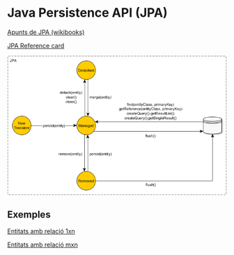 # Java Persistence API (JPA)

[Apunts de JPA (wikibooks)](/damm06/assets/2.2/java_persistence-wikibooks.pdf)

[JPA Reference card](/damm06/assets/2.2/jpa-referencecard.pdf)

![](/damm06/assets/2.2/jpaentitystates.png)

## Exemples

[Entitats amb relació 1xn](jpa-relacio1xn.md)

[Entitats amb relació mxn](jpa-relaciomxn.md)
